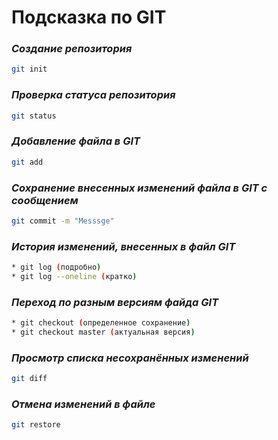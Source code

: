 # **Подсказка по GIT**

### *Создание репозитория*
```sh
git init
```
### *Проверка статуса репозитория*
```sh
git status
```
### *Добавление файла в GIT*
```sh
git add
```
### *Сохранение внесенных изменений файла в GIT с сообщением*
```sh
git commit -m "Messsge"
```
### *История изменений, внесенных в файл GIT*
```sh
* git log (подробно)
* git log --oneline (кратко)
```
### *Переход по разным версиям файда GIT*
```sh
* git checkout (определенное сохранение)
* git checkout master (актуальная версия)
```
### *Просмотр списка несохранённых изменений*
```sh
git diff
```
### *Отмена изменений в файле*
```sh
git restore
```